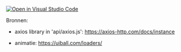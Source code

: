 [![Open in Visual Studio Code](https://classroom.github.com/assets/open-in-vscode-c66648af7eb3fe8bc4f294546bfd86ef473780cde1dea487d3c4ff354943c9ae.svg)](https://classroom.github.com/online_ide?assignment_repo_id=8214780&assignment_repo_type=AssignmentRepo)

Bronnen:
- axios library in 'api/axios.js':
https://axios-http.com/docs/instance

- animatie:
https://uiball.com/loaders/